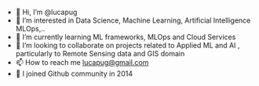 - 👋 Hi, I’m @lucapug
- 👀 I’m interested in Data Science, Machine Learning, Artificial Intelligence MLOps,..
- 🌱 I’m currently learning ML frameworks, MLOps and Cloud Services
- 💞️ I’m looking to collaborate on projects related to Applied ML and AI , particularly to Remote Sensing data and GIS domain
- 📫 How to reach me lucapug@gmail.com
- 🛴  I joined Github community in 2014

<!---
lucapug/lucapug is a ✨ special ✨ repository because its `README.md` (this file) appears on your GitHub profile.
You can click the Preview link to take a look at your changes.
--->
